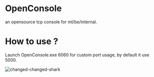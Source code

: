 # OpenConsole

an opensource tcp console for ml/be/internal.

# How to use ?

Launch OpenConsole.exe 6060 for custom port usage, by default it use 5000.

![changed-changed-shark](https://github.com/user-attachments/assets/a8e7e63d-e27f-443a-84b3-807bf3fda8c5)
